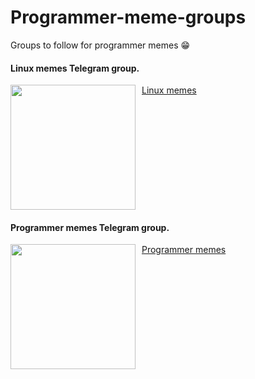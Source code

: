 # Programmer-meme-groups
Groups to follow for programmer memes 😁


####  Linux memes Telegram group.
<div style="display: flex; gap: 10px;">
  <img src="https://media.tenor.com/y-cCxl8uEw0AAAAM/yetopen.gif"  width="200" />
  <a href="https://t.me/linux_memes" target="_blank">Linux memes</a>
</div>

####  Programmer memes Telegram group.
<div style="display: flex; gap: 10px;">
  <img src="https://media0.giphy.com/media/HLB0nLA36GCCo6JuB5/200w.gif?cid=6c09b952t10zyg4zu43jay6z1ipjc5nciwqrkvgatojk8j4p&ep=v1_gifs_search&rid=200w.gif&ct=g"  width="200" />
  <a href="https://t.me/linux_memes" target="_blank">Programmer memes</a>
</div>
